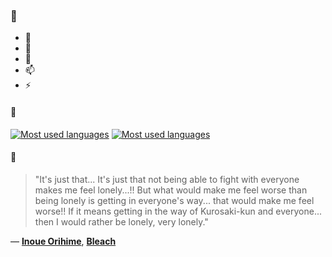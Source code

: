 ### 👋

- 🔭
- 🌱
- 💬
- 📫
- ⚡

#### 🧏

[![Most used languages](https://github-readme-stats-aynah.vercel.app/api/top-langs/?username=aynh&theme=solarized-dark&langs_count=6&layout=compact&hide_title=true)](https://github.com/anuraghazra/github-readme-stats#gh-dark-mode-only)
[![Most used languages](https://github-readme-stats-aynah.vercel.app/api/top-langs/?username=aynh&theme=solarized-light&langs_count=6&layout=compact&hide_title=true)](https://github.com/anuraghazra/github-readme-stats#gh-light-mode-only)

#### 💬

> "It's just that... It's just that not being able to fight with everyone makes me feel lonely...!! But what would make me feel worse than being lonely is getting in everyone's way... that would make me feel worse!! If it means getting in the way of Kurosaki-kun and everyone... then I would rather be lonely, very lonely."

&mdash; [**Inoue Orihime**](https://myanimelist.net/character.php?q=Inoue%20Orihime&cat=character), [**Bleach**](https://myanimelist.net/search/all?q=Bleach&cat=all)
